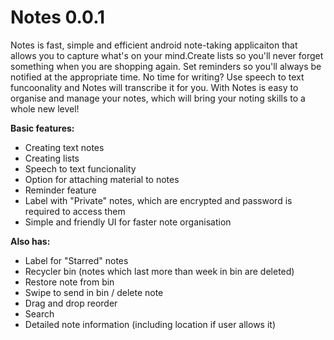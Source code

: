 # Notes 0.0.1
Notes is fast, simple and efficient android note-taking applicaiton that allows you to capture what's on your mind.Create lists so you'll never forget something when you are shopping again. Set reminders so you'll always be notified at the appropriate time. No time for writing? Use speech to text funcoonality and Notes will transcribe it for you.
With Notes is easy to organise and manage your notes, which will bring your noting skills to a whole new level! 

**Basic features:**
- Creating text notes
- Creating lists
- Speech to text funcionality
- Option for attaching material to notes
- Reminder feature
- Label with "Private" notes, which are encrypted and password is required to access them
- Simple and friendly UI for faster note organisation
  
**Also has:**
- Label for "Starred" notes
- Recycler bin (notes which last more than week in bin are deleted)
- Restore note from bin
- Swipe to send in bin / delete note
- Drag and drop reorder
- Search
- Detailed note information (including location if user allows it)
  
